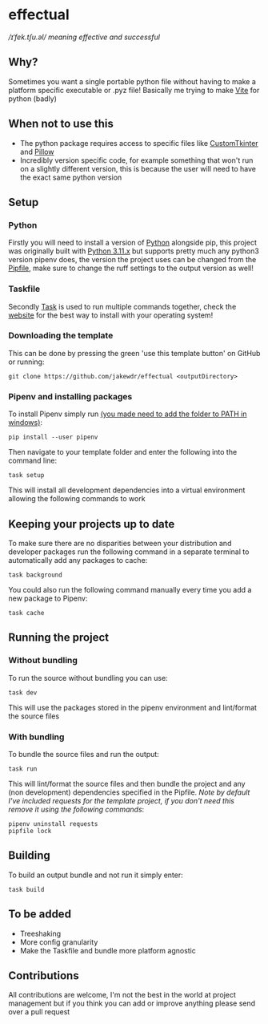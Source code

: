 # effectual

*/ɪˈfek.tʃu.əl/ meaning effective and successful*

## Why?

Sometimes you want a single portable python file without having to make a platform specific executable or .pyz file! Basically me trying to make [Vite](https://vite.dev/) for python (badly)

## When not to use this

- The python package requires access to specific files like [CustomTkinter](https://github.com/TomSchimansky/CustomTkinter/wiki/Packaging#windows-pyinstaller-auto-py-to-exe) and [Pillow](https://python-pillow.org/)
- Incredibly version specific code, for example something that won't run on a slightly different version, this is because the user will need to have the exact same python version

## Setup

### Python

Firstly you will need to install a version of [Python](https://www.python.org/) alongside pip, this project was originally built with [Python 3.11.x](https://www.python.org/downloads/release/python-31110/) but supports pretty much any python3 version pipenv does, the version the project uses can be changed from the [Pipfile](https://bilard.medium.com/change-python-version-in-pipenv-1ac7b8f9b7b9), make sure to change the ruff settings to the output version as well!

### Taskfile

Secondly [Task](https://taskfile.dev) is used to run multiple commands together, check the [website](https://taskfile.dev/installation/) for the best way to install with your operating system!

### Downloading the template

This can be done by pressing the green 'use this template button' on GitHub or running:

    git clone https://github.com/jakewdr/effectual <outputDirectory>

### Pipenv and installing packages

To install Pipenv simply run [(you made need to add the folder to PATH in windows)](https://github.com/Atri-Labs/atrilabs-engine/discussions/586):

    pip install --user pipenv

Then navigate to your template folder and enter the following into the command line:

    task setup

This will install all development dependencies into a virtual environment allowing the following commands to work

## Keeping your projects up to date

To make sure there are no disparities between your distribution and developer packages run the following command in a separate terminal to automatically add any packages to cache:

    task background

You could also run the following command manually every time you add a new package to Pipenv: 

    task cache

## Running the project

### Without bundling

To run the source without bundling you can use:

    task dev

This will use the packages stored in the pipenv environment and lint/format the source files

### With bundling

To bundle the source files and run the output:

    task run

This will lint/format the source files and then bundle the project and any (non development) dependencies specified in the Pipfile. *Note by default I've included requests for the template project, if you don't need this remove it using the following commands*:

    pipenv uninstall requests
    pipfile lock

## Building

To build an output bundle and not run it simply enter:

    task build

## To be added

- Treeshaking
- More config granularity
- Make the Taskfile and bundle more platform agnostic

## Contributions

All contributions are welcome, I'm not the best in the world at project management but if you think you can add or improve anything please send over a pull request
